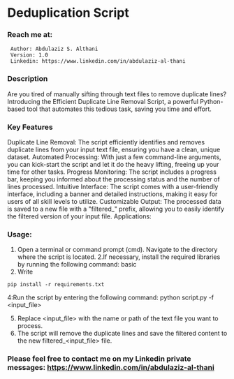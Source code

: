 # Deduplication Script
### Reach me at:
     Author: Abdulaziz S. Althani
     Version: 1.0
     Linkedin: https://www.linkedin.com/in/abdulaziz-al-thani
     
### Description     
Are you tired of manually sifting through text files to remove duplicate lines? Introducing the Efficient Duplicate Line Removal Script, a powerful Python-based tool that automates this tedious task, saving you time and effort.

### Key Features
Duplicate Line Removal: The script efficiently identifies and removes duplicate lines from your input text file, ensuring you have a clean, unique dataset.
Automated Processing: With just a few command-line arguments, you can kick-start the script and let it do the heavy lifting, freeing up your time for other tasks.
Progress Monitoring: The script includes a progress bar, keeping you informed about the processing status and the number of lines processed.
Intuitive Interface: The script comes with a user-friendly interface, including a banner and detailed instructions, making it easy for users of all skill levels to utilize.
Customizable Output: The processed data is saved to a new file with a "filtered_" prefix, allowing you to easily identify the filtered version of your input file.
Applications:


### Usage:
1. Open a terminal or command prompt (cmd).
Navigate to the directory where the script is located.
2.If necessary, install the required libraries by running the following command:
basic
2. Write
```
pip install -r requirements.txt
```

4:Run the script by entering the following command:
python script.py -f <input_file>

5. Replace <input_file> with the name or path of the text file you want to process.
6. The script will remove the duplicate lines and save the filtered content to the new filtered_<input_file> file.



### Please feel free to contact me on my Linkedin private messages: https://www.linkedin.com/in/abdulaziz-al-thani
